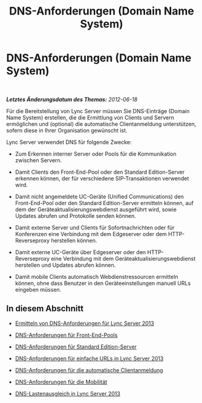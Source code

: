 ﻿---
title: DNS-Anforderungen (Domain Name System)
TOCTitle: DNS-Anforderungen (Domain Name System)
ms:assetid: 586cf18e-0080-4eb1-aee5-56843277fdfc
ms:mtpsurl: https://technet.microsoft.com/de-de/library/Gg398386(v=OCS.15)
ms:contentKeyID: 49294069
ms.date: 05/19/2016
mtps_version: v=OCS.15
ms.translationtype: HT
---

# DNS-Anforderungen (Domain Name System)

 

_**Letztes Änderungsdatum des Themas:** 2012-06-18_

Für die Bereitstellung von Lync Server müssen Sie DNS-Einträge (Domain Name System) erstellen, die die Ermittlung von Clients und Servern ermöglichen und (optional) die automatische Clientanmeldung unterstützen, sofern diese in Ihrer Organisation gewünscht ist.

Lync Server verwendet DNS für folgende Zwecke:

  - Zum Erkennen interner Server oder Pools für die Kommunikation zwischen Servern.

  - Damit Clients den Front-End-Pool oder den Standard Edition-Server erkennen können, der für verschiedene SIP-Transaktionen verwendet wird.

  - Damit nicht angemeldete UC-Geräte (Unified Communications) den Front-End-Pool oder den Standard Edition-Server ermitteln können, auf dem der Geräteaktualisierungswebdienst ausgeführt wird, sowie Updates abrufen und Protokolle senden können.

  - Damit externe Server und Clients für Sofortnachrichten oder für Konferenzen eine Verbindung mit dem Edgeserver oder dem HTTP-Reverseproxy herstellen können.

  - Damit externe UC-Geräte über Edgeserver oder den HTTP-Reverseproxy eine Verbindung mit dem Geräteaktualisierungswebdienst herstellen und Updates abrufen können.

  - Damit mobile Clients automatisch Webdienstressourcen ermitteln können, ohne dass Benutzer in den Geräteeinstellungen manuell URLs eingeben müssen.

## In diesem Abschnitt

  - [Ermitteln von DNS-Anforderungen für Lync Server 2013](lync-server-2013-determine-dns-requirements.md)

  - [DNS-Anforderungen für Front-End-Pools](lync-server-2013-dns-requirements-for-front-end-pools.md)

  - [DNS-Anforderungen für Standard Edition-Server](lync-server-2013-dns-requirements-for-standard-edition-servers.md)

  - [DNS-Anforderungen für einfache URLs in Lync Server 2013](lync-server-2013-dns-requirements-for-simple-urls.md)

  - [DNS-Anforderungen für die automatische Clientanmeldung](lync-server-2013-dns-requirements-for-automatic-client-sign-in.md)

  - [DNS-Anforderungen für die Mobilität](lync-server-2013-dns-requirements-for-mobility.md)

  - [DNS-Lastenausgleich in Lync Server 2013](lync-server-2013-dns-load-balancing.md)

